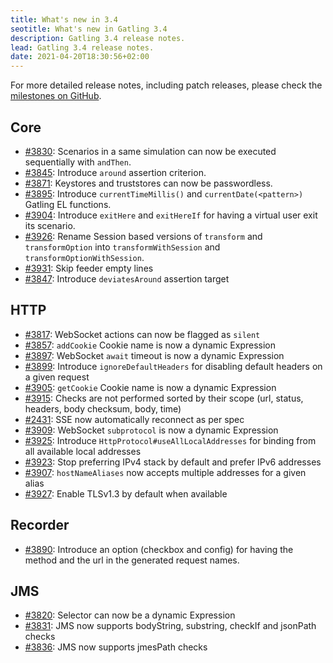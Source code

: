 ```yaml
---
title: What's new in 3.4
seotitle: What's new in Gatling 3.4
description: Gatling 3.4 release notes.
lead: Gatling 3.4 release notes.
date: 2021-04-20T18:30:56+02:00
---
```


For more detailed release notes, including patch releases, please check the [milestones on GitHub](https://github.com/gatling/gatling/milestones?state=closed).

## Core

* [#3830](https://github.com/gatling/gatling/issues/3830): Scenarios in a same simulation can now be executed sequentially with `andThen`.
* [#3845](https://github.com/gatling/gatling/issues/3845): Introduce `around` assertion criterion.
* [#3871](https://github.com/gatling/gatling/issues/3871): Keystores and truststores can now be passwordless.
* [#3895](https://github.com/gatling/gatling/issues/3895): Introduce `currentTimeMillis()` and `currentDate(<pattern>)` Gatling EL functions.
* [#3904](https://github.com/gatling/gatling/issues/3904): Introduce `exitHere` and `exitHereIf` for having a virtual user exit its scenario.
* [#3926](https://github.com/gatling/gatling/issues/3926): Rename Session based versions of `transform` and `transformOption` into `transformWithSession` and `transformOptionWithSession`.
* [#3931](https://github.com/gatling/gatling/issues/3931): Skip feeder empty lines
* [#3847](https://github.com/gatling/gatling/issues/3847): Introduce `deviatesAround` assertion target

## HTTP

* [#3817](https://github.com/gatling/gatling/issues/3817): WebSocket actions can now be flagged as `silent`
* [#3857](https://github.com/gatling/gatling/issues/3857): `addCookie` Cookie name is now a dynamic Expression
* [#3897](https://github.com/gatling/gatling/issues/3897): WebSocket `await` timeout is now a dynamic Expression
* [#3899](https://github.com/gatling/gatling/issues/3899): Introduce `ignoreDefaultHeaders` for disabling default headers on a given request
* [#3905](https://github.com/gatling/gatling/issues/3905): `getCookie` Cookie name is now a dynamic Expression
* [#3915](https://github.com/gatling/gatling/issues/3915): Checks are not performed sorted by their scope (url, status, headers, body checksum, body, time)
* [#2431](https://github.com/gatling/gatling/issues/2431): SSE now automatically reconnect as per spec
* [#3909](https://github.com/gatling/gatling/issues/3909): WebSocket `subprotocol` is now a dynamic Expression
* [#3925](https://github.com/gatling/gatling/issues/3925): Introduce `HttpProtocol#useAllLocalAddresses` for binding from all available local addresses
* [#3923](https://github.com/gatling/gatling/issues/3923): Stop preferring IPv4 stack by default and prefer IPv6 addresses
* [#3907](https://github.com/gatling/gatling/issues/3907): `hostNameAliases` now accepts multiple addresses for a given alias
* [#3927](https://github.com/gatling/gatling/issues/3927): Enable TLSv1.3 by default when available

## Recorder

* [#3890](https://github.com/gatling/gatling/issues/3890): Introduce an option (checkbox and config) for having the method and the url in the generated request names.

## JMS

* [#3820](https://github.com/gatling/gatling/issues/3820): Selector can now be a dynamic Expression
* [#3831](https://github.com/gatling/gatling/issues/3831): JMS now supports bodyString, substring, checkIf and jsonPath checks
* [#3836](https://github.com/gatling/gatling/issues/3836): JMS now supports jmesPath checks
